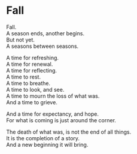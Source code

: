 # Fall

Fall.    
A season ends, another begins.    
But not yet.    
A seasons between seasons.    

A time for refreshing.    
A time for renewal.    
A time for reflecting.    
A time to rest.    
A time to breathe.    
A time to look, and see.    
A time to mourn the loss of what was.    
And a time to grieve.    

And a time for expectancy, and hope.    
For what is coming is just around the corner.    

The death of what was, is not the end of all things.    
It is the completion of a story.     
And a new beginning it will bring.    
